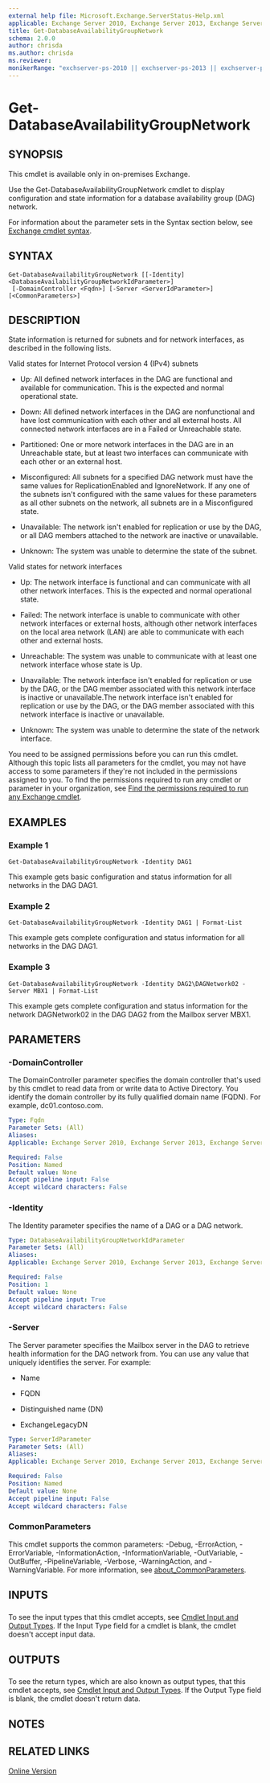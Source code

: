 ```yaml
---
external help file: Microsoft.Exchange.ServerStatus-Help.xml
applicable: Exchange Server 2010, Exchange Server 2013, Exchange Server 2016, Exchange Server 2019
title: Get-DatabaseAvailabilityGroupNetwork
schema: 2.0.0
author: chrisda
ms.author: chrisda
ms.reviewer:
monikerRange: "exchserver-ps-2010 || exchserver-ps-2013 || exchserver-ps-2016 || exchserver-ps-2019"
---
```


# Get-DatabaseAvailabilityGroupNetwork

## SYNOPSIS
This cmdlet is available only in on-premises Exchange.

Use the Get-DatabaseAvailabilityGroupNetwork cmdlet to display configuration and state information for a database availability group (DAG) network.

For information about the parameter sets in the Syntax section below, see [Exchange cmdlet syntax](https://docs.microsoft.com/powershell/exchange/exchange-server/exchange-cmdlet-syntax).

## SYNTAX

```
Get-DatabaseAvailabilityGroupNetwork [[-Identity] <DatabaseAvailabilityGroupNetworkIdParameter>]
 [-DomainController <Fqdn>] [-Server <ServerIdParameter>] [<CommonParameters>]
```

## DESCRIPTION
State information is returned for subnets and for network interfaces, as described in the following lists.

Valid states for Internet Protocol version 4 (IPv4) subnets

- Up: All defined network interfaces in the DAG are functional and available for communication. This is the expected and normal operational state.

- Down: All defined network interfaces in the DAG are nonfunctional and have lost communication with each other and all external hosts. All connected network interfaces are in a Failed or Unreachable state.

- Partitioned: One or more network interfaces in the DAG are in an Unreachable state, but at least two interfaces can communicate with each other or an external host.

- Misconfigured: All subnets for a specified DAG network must have the same values for ReplicationEnabled and IgnoreNetwork. If any one of the subnets isn't configured with the same values for these parameters as all other subnets on the network, all subnets are in a Misconfigured state.

- Unavailable: The network isn't enabled for replication or use by the DAG, or all DAG members attached to the network are inactive or unavailable.

- Unknown: The system was unable to determine the state of the subnet.

Valid states for network interfaces

- Up: The network interface is functional and can communicate with all other network interfaces. This is the expected and normal operational state.

- Failed: The network interface is unable to communicate with other network interfaces or external hosts, although other network interfaces on the local area network (LAN) are able to communicate with each other and external hosts.

- Unreachable: The system was unable to communicate with at least one network interface whose state is Up.

- Unavailable: The network interface isn't enabled for replication or use by the DAG, or the DAG member associated with this network interface is inactive or unavailable.The network interface isn't enabled for replication or use by the DAG, or the DAG member associated with this network interface is inactive or unavailable.

- Unknown: The system was unable to determine the state of the network interface.

You need to be assigned permissions before you can run this cmdlet. Although this topic lists all parameters for the cmdlet, you may not have access to some parameters if they're not included in the permissions assigned to you. To find the permissions required to run any cmdlet or parameter in your organization, see [Find the permissions required to run any Exchange cmdlet](https://docs.microsoft.com/powershell/exchange/exchange-server/find-exchange-cmdlet-permissions).

## EXAMPLES

### Example 1
```
Get-DatabaseAvailabilityGroupNetwork -Identity DAG1
```

This example gets basic configuration and status information for all networks in the DAG DAG1.

### Example 2
```
Get-DatabaseAvailabilityGroupNetwork -Identity DAG1 | Format-List
```

This example gets complete configuration and status information for all networks in the DAG DAG1.

### Example 3
```
Get-DatabaseAvailabilityGroupNetwork -Identity DAG2\DAGNetwork02 -Server MBX1 | Format-List
```

This example gets complete configuration and status information for the network DAGNetwork02 in the DAG DAG2 from the Mailbox server MBX1.

## PARAMETERS

### -DomainController
The DomainController parameter specifies the domain controller that's used by this cmdlet to read data from or write data to Active Directory. You identify the domain controller by its fully qualified domain name (FQDN). For example, dc01.contoso.com.

```yaml
Type: Fqdn
Parameter Sets: (All)
Aliases:
Applicable: Exchange Server 2010, Exchange Server 2013, Exchange Server 2016, Exchange Server 2019

Required: False
Position: Named
Default value: None
Accept pipeline input: False
Accept wildcard characters: False
```

### -Identity
The Identity parameter specifies the name of a DAG or a DAG network.

```yaml
Type: DatabaseAvailabilityGroupNetworkIdParameter
Parameter Sets: (All)
Aliases:
Applicable: Exchange Server 2010, Exchange Server 2013, Exchange Server 2016, Exchange Server 2019

Required: False
Position: 1
Default value: None
Accept pipeline input: True
Accept wildcard characters: False
```

### -Server
The Server parameter specifies the Mailbox server in the DAG to retrieve health information for the DAG network from. You can use any value that uniquely identifies the server. For example:

- Name

- FQDN

- Distinguished name (DN)

- ExchangeLegacyDN

```yaml
Type: ServerIdParameter
Parameter Sets: (All)
Aliases:
Applicable: Exchange Server 2010, Exchange Server 2013, Exchange Server 2016, Exchange Server 2019

Required: False
Position: Named
Default value: None
Accept pipeline input: False
Accept wildcard characters: False
```

### CommonParameters
This cmdlet supports the common parameters: -Debug, -ErrorAction, -ErrorVariable, -InformationAction, -InformationVariable, -OutVariable, -OutBuffer, -PipelineVariable, -Verbose, -WarningAction, and -WarningVariable. For more information, see [about_CommonParameters](https://go.microsoft.com/fwlink/p/?LinkID=113216).

## INPUTS

###  
To see the input types that this cmdlet accepts, see [Cmdlet Input and Output Types](https://go.microsoft.com/fwlink/p/?LinkId=616387). If the Input Type field for a cmdlet is blank, the cmdlet doesn't accept input data.

## OUTPUTS

###  
To see the return types, which are also known as output types, that this cmdlet accepts, see [Cmdlet Input and Output Types](https://go.microsoft.com/fwlink/p/?LinkId=616387). If the Output Type field is blank, the cmdlet doesn't return data.

## NOTES

## RELATED LINKS

[Online Version](https://technet.microsoft.com/library/43f57126-a685-4208-ac63-4e3aba4a3e00.aspx)
